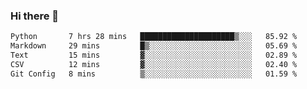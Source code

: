 ### Hi there 👋

<!--START_SECTION:waka-->

```txt
Python       7 hrs 28 mins   █████████████████████▒░░░   85.92 %
Markdown     29 mins         █▒░░░░░░░░░░░░░░░░░░░░░░░   05.69 %
Text         15 mins         ▓░░░░░░░░░░░░░░░░░░░░░░░░   02.89 %
CSV          12 mins         ▓░░░░░░░░░░░░░░░░░░░░░░░░   02.40 %
Git Config   8 mins          ▒░░░░░░░░░░░░░░░░░░░░░░░░   01.59 %
```

<!--END_SECTION:waka-->


<!--
**AnkelMauCastillo/AnkelMauCastillo** is a ✨ _special_ ✨ repository because its `README.md` (this file) appears on your GitHub profile.

Here are some ideas to get you started:

- 🔭 I’m currently working on ...
- 🌱 I’m currently learning ...
- 👯 I’m looking to collaborate on ...
- 🤔 I’m looking for help with ...
- 💬 Ask me about ...
- 📫 How to reach me: ...
- 😄 Pronouns: ...
- ⚡ Fun fact: ...
-->
